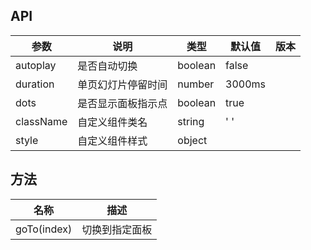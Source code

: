 ## API

| 参数 | 说明 | 类型 | 默认值 | 版本 |
| --- | --- | --- | --- | --- |
| autoplay | 是否自动切换 | boolean | false |  |
| duration | 单页幻灯片停留时间 | number | 3000ms |
| dots | 是否显示面板指示点| boolean | true |  |
| className | 自定义组件类名 | string | ' ' |  |
| style | 自定义组件样式 | object| | |  |

## 方法

| 名称 | 描述 |
| --- | --- |
| goTo(index) | 切换到指定面板|
